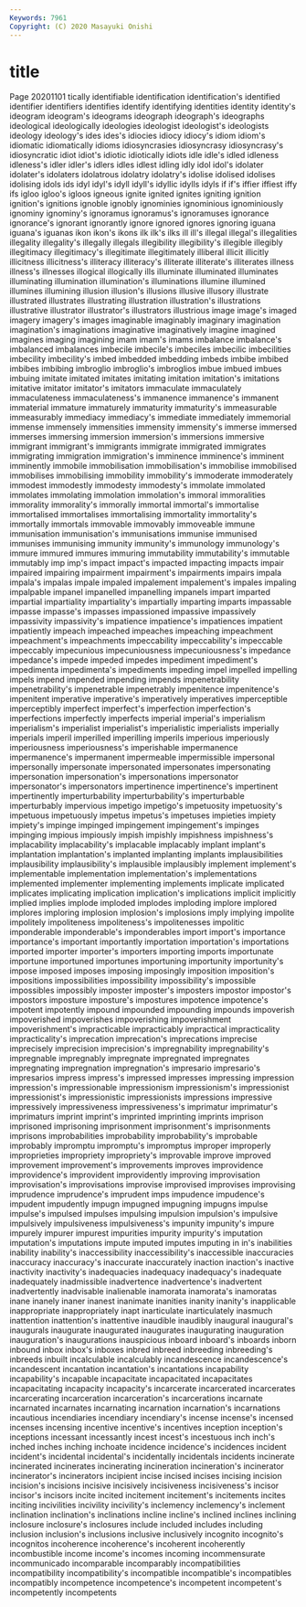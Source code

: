 ```yaml
---
Keywords: 7961
Copyright: (C) 2020 Masayuki Onishi
---
```


# title
Page 20201101
tically identifiable identification identification's identified identifier identifiers identifies
identify identifying identities identity identity's ideogram ideogram's ideograms ideograph ideograph's
ideographs ideological ideologically ideologies ideologist ideologist's ideologists ideology ideology's ides
ides's idiocies idiocy idiocy's idiom idiom's idiomatic idiomatically idioms idiosyncrasies
idiosyncrasy idiosyncrasy's idiosyncratic idiot idiot's idiotic idiotically idiots idle idle's
idled idleness idleness's idler idler's idlers idles idlest idling idly
idol idol's idolater idolater's idolaters idolatrous idolatry idolatry's idolise idolised
idolises idolising idols ids idyl idyl's idyll idyll's idyllic idylls
idyls if if's iffier iffiest iffy ifs igloo igloo's igloos
igneous ignite ignited ignites igniting ignition ignition's ignitions ignoble ignobly
ignominies ignominious ignominiously ignominy ignominy's ignoramus ignoramus's ignoramuses ignorance ignorance's
ignorant ignorantly ignore ignored ignores ignoring iguana iguana's iguanas ikon
ikon's ikons ilk ilk's ilks ill ill's illegal illegal's illegalities
illegality illegality's illegally illegals illegibility illegibility's illegible illegibly illegitimacy illegitimacy's
illegitimate illegitimately illiberal illicit illicitly illicitness illicitness's illiteracy illiteracy's illiterate
illiterate's illiterates illness illness's illnesses illogical illogically ills illuminate illuminated
illuminates illuminating illumination illumination's illuminations illumine illumined illumines illumining illusion
illusion's illusions illusive illusory illustrate illustrated illustrates illustrating illustration illustration's
illustrations illustrative illustrator illustrator's illustrators illustrious image image's imaged imagery
imagery's images imaginable imaginably imaginary imagination imagination's imaginations imaginative imaginatively
imagine imagined imagines imaging imagining imam imam's imams imbalance imbalance's
imbalanced imbalances imbecile imbecile's imbeciles imbecilic imbecilities imbecility imbecility's imbed
imbedded imbedding imbeds imbibe imbibed imbibes imbibing imbroglio imbroglio's imbroglios
imbue imbued imbues imbuing imitate imitated imitates imitating imitation imitation's
imitations imitative imitator imitator's imitators immaculate immaculately immaculateness immaculateness's immanence
immanence's immanent immaterial immature immaturely immaturity immaturity's immeasurable immeasurably immediacy
immediacy's immediate immediately immemorial immense immensely immensities immensity immensity's immerse
immersed immerses immersing immersion immersion's immersions immersive immigrant immigrant's immigrants
immigrate immigrated immigrates immigrating immigration immigration's imminence imminence's imminent imminently
immobile immobilisation immobilisation's immobilise immobilised immobilises immobilising immobility immobility's immoderate
immoderately immodest immodestly immodesty immodesty's immolate immolated immolates immolating immolation
immolation's immoral immoralities immorality immorality's immorally immortal immortal's immortalise immortalised
immortalises immortalising immortality immortality's immortally immortals immovable immovably immoveable immune
immunisation immunisation's immunisations immunise immunised immunises immunising immunity immunity's immunology
immunology's immure immured immures immuring immutability immutability's immutable immutably imp
imp's impact impact's impacted impacting impacts impair impaired impairing impairment
impairment's impairments impairs impala impala's impalas impale impaled impalement impalement's
impales impaling impalpable impanel impanelled impanelling impanels impart imparted impartial
impartiality impartiality's impartially imparting imparts impassable impasse impasse's impasses impassioned
impassive impassively impassivity impassivity's impatience impatience's impatiences impatient impatiently impeach
impeached impeaches impeaching impeachment impeachment's impeachments impeccability impeccability's impeccable impeccably
impecunious impecuniousness impecuniousness's impedance impedance's impede impeded impedes impediment impediment's
impedimenta impedimenta's impediments impeding impel impelled impelling impels impend impended
impending impends impenetrability impenetrability's impenetrable impenetrably impenitence impenitence's impenitent imperative
imperative's imperatively imperatives imperceptible imperceptibly imperfect imperfect's imperfection imperfection's imperfections
imperfectly imperfects imperial imperial's imperialism imperialism's imperialist imperialist's imperialistic imperialists
imperially imperials imperil imperilled imperilling imperils imperious imperiously imperiousness imperiousness's
imperishable impermanence impermanence's impermanent impermeable impermissible impersonal impersonally impersonate impersonated
impersonates impersonating impersonation impersonation's impersonations impersonator impersonator's impersonators impertinence impertinence's
impertinent impertinently imperturbability imperturbability's imperturbable imperturbably impervious impetigo impetigo's impetuosity
impetuosity's impetuous impetuously impetus impetus's impetuses impieties impiety impiety's impinge
impinged impingement impingement's impinges impinging impious impiously impish impishly impishness
impishness's implacability implacability's implacable implacably implant implant's implantation implantation's implanted
implanting implants implausibilities implausibility implausibility's implausible implausibly implement implement's implementable
implementation implementation's implementations implemented implementer implementing implements implicate implicated implicates
implicating implication implication's implications implicit implicitly implied implies implode imploded
implodes imploding implore implored implores imploring implosion implosion's implosions imply
implying impolite impolitely impoliteness impoliteness's impolitenesses impolitic imponderable imponderable's imponderables
import import's importance importance's important importantly importation importation's importations imported
importer importer's importers importing imports importunate importune importuned importunes importuning
importunity importunity's impose imposed imposes imposing imposingly imposition imposition's impositions
impossibilities impossibility impossibility's impossible impossibles impossibly imposter imposter's imposters impostor
impostor's impostors imposture imposture's impostures impotence impotence's impotent impotently impound
impounded impounding impounds impoverish impoverished impoverishes impoverishing impoverishment impoverishment's impracticable
impracticably impractical impracticality impracticality's imprecation imprecation's imprecations imprecise imprecisely imprecision
imprecision's impregnability impregnability's impregnable impregnably impregnate impregnated impregnates impregnating impregnation
impregnation's impresario impresario's impresarios impress impress's impressed impresses impressing impression
impression's impressionable impressionism impressionism's impressionist impressionist's impressionistic impressionists impressions impressive
impressively impressiveness impressiveness's imprimatur imprimatur's imprimaturs imprint imprint's imprinted imprinting
imprints imprison imprisoned imprisoning imprisonment imprisonment's imprisonments imprisons improbabilities improbability
improbability's improbable improbably impromptu impromptu's impromptus improper improperly improprieties impropriety
impropriety's improvable improve improved improvement improvement's improvements improves improvidence improvidence's
improvident improvidently improving improvisation improvisation's improvisations improvise improvised improvises improvising
imprudence imprudence's imprudent imps impudence impudence's impudent impudently impugn impugned
impugning impugns impulse impulse's impulsed impulses impulsing impulsion impulsion's impulsive
impulsively impulsiveness impulsiveness's impunity impunity's impure impurely impurer impurest impurities
impurity impurity's imputation imputation's imputations impute imputed imputes imputing in
in's inabilities inability inability's inaccessibility inaccessibility's inaccessible inaccuracies inaccuracy inaccuracy's
inaccurate inaccurately inaction inaction's inactive inactivity inactivity's inadequacies inadequacy inadequacy's
inadequate inadequately inadmissible inadvertence inadvertence's inadvertent inadvertently inadvisable inalienable inamorata
inamorata's inamoratas inane inanely inaner inanest inanimate inanities inanity inanity's
inapplicable inappropriate inappropriately inapt inarticulate inarticulately inasmuch inattention inattention's inattentive
inaudible inaudibly inaugural inaugural's inaugurals inaugurate inaugurated inaugurates inaugurating inauguration
inauguration's inaugurations inauspicious inboard inboard's inboards inborn inbound inbox inbox's
inboxes inbred inbreed inbreeding inbreeding's inbreeds inbuilt incalculable incalculably incandescence
incandescence's incandescent incantation incantation's incantations incapability incapability's incapable incapacitate incapacitated
incapacitates incapacitating incapacity incapacity's incarcerate incarcerated incarcerates incarcerating incarceration incarceration's
incarcerations incarnate incarnated incarnates incarnating incarnation incarnation's incarnations incautious incendiaries
incendiary incendiary's incense incense's incensed incenses incensing incentive incentive's incentives
inception inception's inceptions incessant incessantly incest incest's incestuous inch inch's
inched inches inching inchoate incidence incidence's incidences incident incident's incidental
incidental's incidentally incidentals incidents incinerate incinerated incinerates incinerating incineration incineration's
incinerator incinerator's incinerators incipient incise incised incises incising incision incision's
incisions incisive incisively incisiveness incisiveness's incisor incisor's incisors incite incited
incitement incitement's incitements incites inciting incivilities incivility incivility's inclemency inclemency's
inclement inclination inclination's inclinations incline incline's inclined inclines inclining inclosure
inclosure's inclosures include included includes including inclusion inclusion's inclusions inclusive
inclusively incognito incognito's incognitos incoherence incoherence's incoherent incoherently incombustible income
income's incomes incoming incommensurate incommunicado incomparable incomparably incompatibilities incompatibility incompatibility's
incompatible incompatible's incompatibles incompatibly incompetence incompetence's incompetent incompetent's incompetently incompetents
